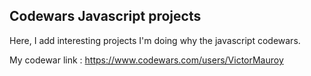 ## Codewars Javascript projects

Here, I add interesting projects I'm doing why the javascript codewars.

My codewar link : https://www.codewars.com/users/VictorMauroy
